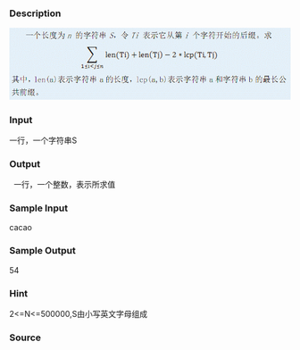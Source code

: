 
### Description
![](/JudgeOnline/upload/201306/1(4).jpg)
### Input
一行，一个字符串S
### Output
 
一行，一个整数，表示所求值
### Sample Input
cacao
### Sample Output

54


### Hint

2<=N<=500000,S由小写英文字母组成

### Source
